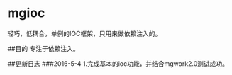 # mgioc
轻巧，低耦合，单例的IOC框架，只用来做依赖注入的。


##目的
专注于依赖注入。

##更新日志
###2016-5-4
1.完成基本的ioc功能，并结合mgwork2.0测试成功。<br/>

